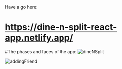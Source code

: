 Have a go here: 
# https://dine-n-split-react-app.netlify.app/


#The phases and faces of the app:
![dineNSplit](https://github.com/Skyy-Banerjee/dine-n-split/assets/51888502/cd726e36-4a55-4612-96d7-3290c3a4a386)

![addingFriend](https://github.com/Skyy-Banerjee/dine-n-split/assets/51888502/5dce7392-b86d-4aec-8211-3417b33601ca)


